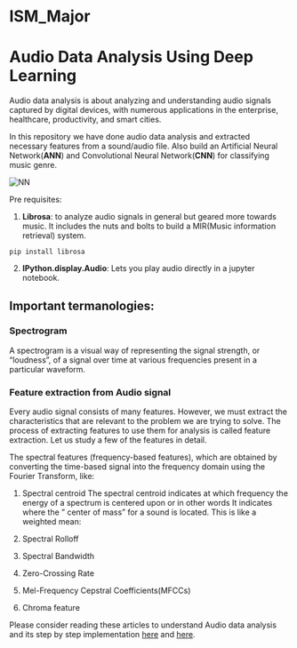 # ISM_Major
# Audio Data Analysis Using Deep Learning

Audio data analysis is about analyzing and understanding audio signals captured by digital devices, with numerous applications in the enterprise, healthcare, productivity, and smart cities.

In this repository we have done audio data analysis and extracted necessary features from a sound/audio file. Also build an Artificial Neural Network(**ANN**) and Convolutional Neural Network(**CNN**) for classifying music genre.

![NN](https://github.com/nageshsinghc4/Audio-Data-Analysis-Using-Deep-Learning/blob/master/images.jpeg)


Pre requisites:

1. **Librosa**: to analyze audio signals in general but geared more towards music. It includes the nuts and bolts to build a MIR(Music information retrieval) system. 

```pip install librosa```


2. **IPython.display.Audio**: Lets you play audio directly in a jupyter notebook.

## Important termanologies:

### Spectrogram
A spectrogram is a visual way of representing the signal strength, or “loudness”, of a signal over time at various frequencies present in a particular waveform.

### Feature extraction from Audio signal
Every audio signal consists of many features. However, we must extract the characteristics that are relevant to the problem we are trying to solve. The process of extracting features to use them for analysis is called feature extraction. Let us study a few of the features in detail.

The spectral features (frequency-based features), which are obtained by converting the time-based signal into the frequency domain using the Fourier Transform, like:

1. Spectral centroid
The spectral centroid indicates at which frequency the energy of a spectrum is centered upon or in other words It indicates where the ” center of mass” for a sound is located. This is like a weighted mean:

2. Spectral Rolloff
3. Spectral Bandwidth
4. Zero-Crossing Rate
5. Mel-Frequency Cepstral Coefficients(MFCCs)
6. Chroma feature

Please consider reading these articles to understand Audio data analysis and its step by step implementation [here](https://www.theaidream.com/post/audio-data-analysis-using-deep-learning-with-python-part-1) and [here](https://www.theaidream.com/post/audio-data-analysis-using-deep-learning-with-python-part-2).

